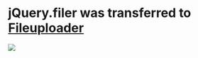 # jQuery.filer was transferred to <a href="https://innostudio.de/fileuploader/"><b>Fileuploader</b></a>

<a href="https://innostudio.de/fileuploader/"><img src="http://innostudio.de/fileuploader/preview2.jpg?v=1.3"></a>
